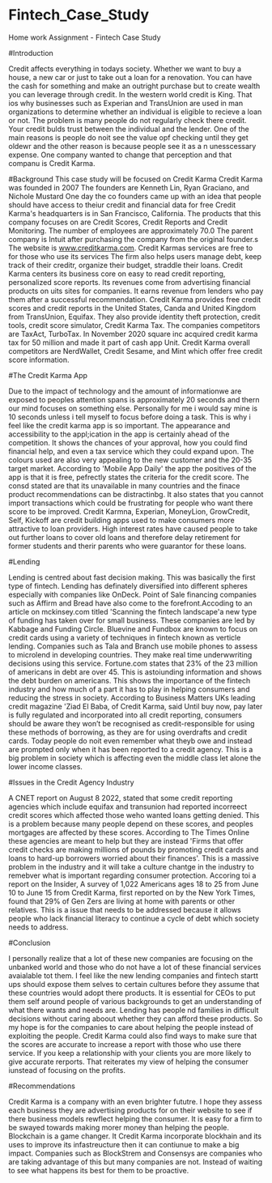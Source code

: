 # Fintech_Case_Study
Home work Assignment - Fintech Case Study

#Introduction

Credit affects everything in todays society. Whether we want to buy a house, a new car or just to take out a loan for a renovation. You can have the cash for something and make an outright purchase but to create wealth you can leverage through credit. In the western world credit is King. That ios why businesses such as Experian and TransUnion are used in man organizations to determine whether an individual is eligible to recieve a loan or not. The problem is many people do not regularly check there credit. Your credit bulds trust between the individual and the lender. 
One of the main reasons is people do noit see the value opf checking until they get oldewr and the other reason is because people see it as a n unesscessary expense. 
One company wanted to change that perception and that companu is Credit Karma.

#Background
This case study will be focused on Credit Karma
Credit Karma was founded in 2007
The founders are Kenneth Lin, Ryan Graciano, and Nichole Mustard
One day the co founders came up with an idea that people should have access to theiur credit and financial data for free
Credit Karma's headquarters is in San Francisco, California.
The products that this company focuses on are Credit Scores, Credit Reports and Credit Monitoring.
The number of employees are approximately 70.0
The parent company is Intuit after purchasing the company from the original founder.s
The website is www.creditkarma.com.
Credit Karmas services are free to for those who use its services
The firm also helps users manage debt, keep track of their creditr, organize their budget, straddle their loans.
Credit Karma centers its business core on easy to read credit reporting, personalized score reports.
Its revenues come from advertising financial products on uits sites for companies.
It earns revenue from lenders who pay them after a successful recommendation.
Credit Karma provides free credit scores and credit reports in the United States, Canda and United Kingdom from TransUnion, Equifax.
They also provide identity theft protection, credit tools, credit score simulator, Credit Karma Tax.
The companies competitors are TaxAct, TurboTax.
In November 2020 square inc acquired credit karma tax for 50 million and made it part of cash app Unit.
Credit Karma overall competitors are NerdWallet, Credit Sesame, and Mint which offer free credit score information.

#The Credit Karma App

Due to the impact of technology and the amount of informationwe are exposed to peoples attention spans is approximately 20 seconds and thern our mind focuses on something else. Personally for me i would say mine is 10 seconds unless i tell myself to focus before doing a task. This is why i feel like the credit karma app is so important. The appearance and accessibility to the appl;ication in the app is certainly ahead of the competition. It shows the chances of your approval, how you could find financial help, and even a tax service which they could expand upon. The colours used are also very appealing to the new customer and the 20-35 target market. According to 'Mobile App Daily' the app the positives of the app is that it is free, pefrectly states the criteria for the credit score. The consd stated are that its unavailable in many countries and the finace product recommendations can be distractinbg. It also states that you cannot import transactions which could be frustrating for people who want there score to be improved. Credit Karmna, Experian, MoneyLion, GrowCredit, Self, Kickoff are credit building apps used to make consumers more attractive to loan providers. High interest rates have caused people to take out further loans to cover old loans and therefore delay retirement for former students and therir parents who were guarantor for these loans. 

#Lending 

Lending is centred about fast decision making. This was basically the first type of fintech. Lending has definately diversified into different spheres especially with companies like OnDeck. Point of Sale financing companies such as Affirm and Bread have also come to the forefront.Accoding to an article on mckinsey.com titled 'Scanning the fintech landscape'a new type of funding has taken over for small business. These companies are led by Kabbage and Funding Circle.
Bluevine and Fundbox are known to focus on credit cards using a variety of techniques in fintech known as verticle lending. 
Companies such as Tala and Branch use mobile phones to assess to microlend in developing countries. They make real time underwwriting decisions using this service.
Fortune.com states that 23% of the 23 million of americans in debt are over 45. This is astoiunding information and shows the debt burden on americans. This shows the importance of the fintech industry and how much of a part it has to play in helping consumers and reducing the stress in society. 
According to Business Matters UKs leading credit magazine 'Ziad El Baba, of Credit Karma, said Until buy now, pay later is fully regulated and incorporated into all credit reporting, consumers should be aware they won’t be recognised as credit-responsible for using these methods of borrowing, as they are for using overdrafts and credit cards. Today people do noit even remember what theyb owe and instead are prompted only when it has been reported to a credit agency. This is a big problem in society which is affecting even the middle class let alone the lower income classes.

#Issues in the Credit Agency Industry

A CNET report on August 8 2022, stated that some credit reporting agencies which include equifax and transunion had reported incorreect credit scores which affected those weho wanted loans getting denied. This is a problem because many people depend on these scores, and peoples mortgages are affected by these scores.
According to The Times Online these agencies are meant to help but they are instead 'Firms that offer credit checks are making millions of pounds by promoting credit cards and loans to hard-up borrowers worried about their finances'. This is a massive problem in the industry and it will take a culture chantge in the industry to remebver what is important regarding consumer protection. Accoring toi a report on the Insider, A survey of 1,022 Americans ages 18 to 25 from June 10 to June 15 from Credit Karma, first reported on by the New York Times, found that 29% of Gen Zers are living at home with parents or other relatives. This is a issue that needs to be addressed because it allows people who lack financial literacy to continue a cycle of debt which society needs to address. 

#Conclusion

I personally realize that a lot of these new companies are focusing on the unbanked world and those who do not have a lot of these financial services avaialable tot them. I feel like the new lending companies and fintech startt ups should expose them selves to certain cultures before they assume that these countries would adopt there products. It is essential for CEOs to put them self around people of various backgrounds to get an understanding of what there wants and needs are. Lending has people nd families in difficult decisions without caring aboout whether they can afford these products. So my hope is for the companies to care about helping the people instead of exploiting the people. Credit Karma could also find ways to make sure that the scores are accurate to increase a report with those who use there service. If you keep a relationship with your clients you are more likely to give accurate rerports. That reiterates my view of helping the consumer iunstead of focusing on the profits. 

#Recommendations

Credit Karma is a company with an even brighter fututre. I hope they assess each business they are advertising products for on their website to see if there business models rewflect helping the consumer. It is easy for a firm to be swayed towards making morer money than helping the people. Blockchain is a game changer. It Credit Karma incorporate blockhain and its uses to improve its infastreucture then it can contiunue to make a big impact. Companies such as BlockStrem and Consensys are companies who are taking advantage of this but many companies are not. Instead of waiting to see what happens its best for them to be proactive.

